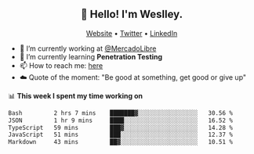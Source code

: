 <h2 align="center">👋 Hello! I'm Weslley.</h2>
<p align="center">
  <a href="http://weslleyneri.com.br">Website</a> •
  <a href="https://twitter.com/Weslley_Neri">Twitter</a> •
  <a href="https://www.linkedin.com/in/weslley-neri-3658908b">LinkedIn</a>
</p>


- 🔭 I’m currently working at [@MercadoLibre](https://github.com/mercadolibre)
- 🌱 I’m currently learning **Penetration Testing**
- 📫 How to reach me: [here](mailto:weslley39@gmail.com)
- ☁️ Quote of the moment: "Be good at something, get good or give up"

📊 **This week I spent my time working on**
<!--START_SECTION:waka-->

```txt
Bash         2 hrs 7 mins    ███████▓░░░░░░░░░░░░░░░░░   30.56 %
JSON         1 hr 9 mins     ████░░░░░░░░░░░░░░░░░░░░░   16.52 %
TypeScript   59 mins         ███▓░░░░░░░░░░░░░░░░░░░░░   14.28 %
JavaScript   51 mins         ███░░░░░░░░░░░░░░░░░░░░░░   12.37 %
Markdown     43 mins         ██▓░░░░░░░░░░░░░░░░░░░░░░   10.51 %
```

<!--END_SECTION:waka-->

<!-- Inspired by https://github.com/gruselhaus/gruselhaus -->